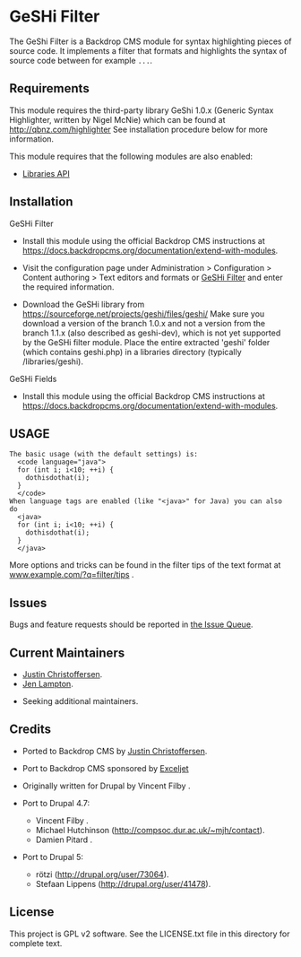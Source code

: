 GeSHi Filter
======================

The GeShi Filter is a Backdrop CMS module for syntax highlighting pieces of
source code. It implements a filter that formats and highlights the syntax of
source code between for example <code>...</code>.

<!-- All lines in this file should be no more than 80 characters long for
legibility, unless including a URL or example that requires the line not wrap.
(The above line starting with "Foo" is 79 characters for reference.)
Detail in READMEs should be limited to the minimum required for installation and
getting started. More detailed documentation should be moved to a GitHub wiki
page, for example, https://github.com/backdrop-contrib/setup/wiki/Documentation. -->

Requirements
------------

This module requires the third-party library GeShi 1.0.x (Generic Syntax
Highlighter, written by Nigel McNie) which can be found at
  http://qbnz.com/highlighter
See installation procedure below for more information.

This module requires that the following modules are also enabled:

  * [Libraries API](https://backdropcms.org/project/libraries)


Installation
------------

GeSHi Filter

- Install this module using the official Backdrop CMS instructions at
  https://docs.backdropcms.org/documentation/extend-with-modules.

- Visit the configuration page under Administration > Configuration >
  Content authoring > Text editors and formats or
  [GeSHi Filter](admin/config/content/formats/geshifilter) and enter the
  required information.

- Download the GeSHi library from
  https://sourceforge.net/projects/geshi/files/geshi/
  Make sure you download a version of the branch 1.0.x and not a version
  from the branch 1.1.x (also described as geshi-dev), which is not yet
  supported by the GeSHi filter module.
  Place the entire extracted 'geshi' folder (which contains geshi.php)
  in a libraries directory (typically /libraries/geshi).

GeSHi Fields

- Install this module using the official Backdrop CMS instructions at
  https://docs.backdropcms.org/documentation/extend-with-modules.

USAGE
-----

```
The basic usage (with the default settings) is:
  <code language="java">
  for (int i; i<10; ++i) {
    dothisdothat(i);
  }
  </code>
When language tags are enabled (like "<java>" for Java) you can also do
  <java>
  for (int i; i<10; ++i) {
    dothisdothat(i);
  }
  </java>
```

More options and tricks can be found in the filter tips of the text format at
www.example.com/?q=filter/tips .

Issues <!-- This section is required. -->
------

Bugs and feature requests should be reported in [the Issue Queue](https://github.com/backdrop-contrib/geshifilter/issues).

Current Maintainers <!-- This section is required. -->
-------------------

- [Justin Christoffersen](https://github.com/larsdesigns).
- [Jen Lampton](https://github.com/jenlampton).

<!-- You may also wish to add: -->
- Seeking additional maintainers.

Credits <!-- This section is required. -->
-------

- Ported to Backdrop CMS by [Justin Christoffersen](https://github.com/larsdesigns).
- Port to Backdrop CMS sponsored by [Exceljet](https://exceljet.net)

- Originally written for Drupal by Vincent Filby <vfilby at gmail dot com>.
- Port to Drupal 4.7:
  - Vincent Filby <vfilby at gmail dot com>.
  - Michael Hutchinson (http://compsoc.dur.ac.uk/~mjh/contact).
  - Damien Pitard <dpdev00 at gmail dot com>.

- Port to Drupal 5:
  - rötzi (http://drupal.org/user/73064).
  - Stefaan Lippens (http://drupal.org/user/41478).

License <!-- This section is required. -->
-------

This project is GPL v2 software.
See the LICENSE.txt file in this directory for complete text.

<!-- If your project includes other libraries that are licensed in a way that is
compatible with GPL v2, you can list that here too, for example: `Foo library is
licensed under the MIT license.` -->
